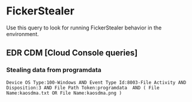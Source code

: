 # FickerStealer

Use this query to look for running FickerStealer behavior in the environment. 

## EDR CDM [Cloud Console queries]

### Stealing data from programdata

```
Device OS Type:100-Windows AND Event Type Id:8003-File Activity AND Disposition:3 AND File Path Token:programdata  AND ( File Name:kaosdma.txt OR File Name:kaosdma.png )

```
